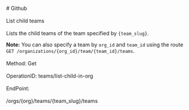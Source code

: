 <br>#     Github</br>
<br>List child teams</br>
<br>Lists the child teams of the team specified by `{team_slug}`.

**Note:** You can also specify a team by `org_id` and `team_id` using the route `GET /organizations/{org_id}/team/{team_id}/teams`.</br>
<br>Method: Get</br>
<br>OperationID: teams/list-child-in-org</br>
<br>EndPoint:</br>
<br>/orgs/{org}/teams/{team_slug}/teams</br>
